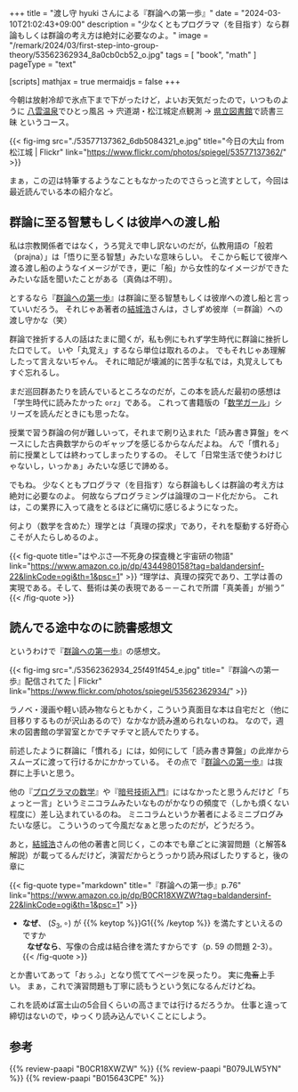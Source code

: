 +++
title = "渡し守 hyuki さんによる『群論への第一歩』"
date =  "2024-03-10T21:02:43+09:00"
description = "少なくともプログラマ（を目指す）なら群論もしくは群論の考え方は絶対に必要なのよ。"
image = "/remark/2024/03/first-step-into-group-theory/53562362934_8a0cb0cb52_o.jpg"
tags = [ "book", "math" ]
pageType = "text"

[scripts]
  mathjax = true
  mermaidjs = false
+++

今朝は放射冷却で氷点下まで下がったけど，よいお天気だったので，いつものように [八雲温泉][八雲温泉ゆうあい熊野館]でひとっ風呂 → 宍道湖・松江城定点観測 → [県立図書館][島根県立図書館]で読書三昧 というコース。

{{< fig-img src="./53577137362_6db5084321_e.jpg" title="今日の大山 from 松江城 | Flickr" link="https://www.flickr.com/photos/spiegel/53577137362/" >}}

まぁ，この辺は特筆するようなこともなかったのでさらっと流すとして，今回は最近読んでいる本の紹介など。

## 群論に至る智慧もしくは彼岸への渡し船

私は宗教関係者ではなく，うろ覚えで申し訳ないのだが，仏教用語の「般若（prajna）」は「悟りに至る智慧」みたいな意味らしい。
そこから転じて彼岸へ渡る渡し船のようなイメージができ，更に「船」から女性的なイメージができたみたいな話を聞いたことがある（真偽は不明）。

とするなら『[群論への第一歩]』は群論に至る智慧もしくは彼岸への渡し船と言っていいだろう。
それじゃあ著者の[結城浩]さんは，さしずめ彼岸（＝群論）への渡し守かな（笑）

群論で挫折する人の話はたまに聞くが，私も例にもれず学生時代に群論に挫折した口でして。
いや「丸覚え」するなら単位は取れるのよ。
でもそれじゃあ理解したって言えないぢゃん。
それに暗記が壊滅的に苦手な私では，丸覚えしてもすぐ忘れるし。

まだ巡回群あたりを読んでいるところなのだが，この本を読んだ最初の感想は「学生時代に読みたかった `orz`」である。
これって書籍版の「[数学ガール](https://www.hyuki.com/pub/books#girl)」シリーズを読んだときにも思ったな。

授業で習う群論の何が難しいって，それまで刷り込まれた「読み書き算盤」をベースにした古典数学からのギャップを感じるからなんだよね。
んで「慣れる」前に授業としては終わってしまったりするの。
そして「日常生活で使うわけじゃないし，いっかぁ」みたいな感じで諦める。

でもね。
少なくともプログラマ（を目指す）なら群論もしくは群論の考え方は絶対に必要なのよ。
何故ならプログラミングは論理のコード化だから。
これは，この業界に入って歳をとるほどに痛切に感じるようになった。

何より（数学を含めた）理学とは「真理の探求」であり，それを駆動する好奇心こそが人たらしめるのよ。

{{< fig-quote title="はやぶさ―不死身の探査機と宇宙研の物語" link="https://www.amazon.co.jp/dp/4344980158?tag=baldandersinf-22&linkCode=ogi&th=1&psc=1" >}}
<q>理学は、真理の探究であり、工学は善の実現である。そして、藝術は美の表現である－－これで所謂「真美善」が揃う</q>
{{< /fig-quote >}}

## 読んでる途中なのに読書感想文

というわけで『[群論への第一歩]』の感想文。

{{< fig-img src="./53562362934_25f491f454_e.jpg" title="『群論への第一歩』配信されてた | Flickr" link="https://www.flickr.com/photos/spiegel/53562362934/" >}}

ラノベ・漫画や軽い読み物ならともかく，こういう真面目な本は自宅だと（他に目移りするものが沢山あるので）なかなか読み進められないのね。
なので，週末の図書館の学習室とかでチマチマと読んでたりする。

前述したように群論に「慣れる」には，如何にして「読み書き算盤」の此岸からスムーズに渡って行けるかにかかっている。
その点で『[群論への第一歩]』は抜群に上手いと思う。

他の『[プログラマの数学](https://www.amazon.co.jp/dp/B079JLW5YN?tag=baldandersinf-22&linkCode=ogi&th=1&psc=1)』や『[暗号技術入門](https://www.amazon.co.jp/dp/B015643CPE?tag=baldandersinf-22&linkCode=ogi&th=1&psc=1)』にはなかったと思うんだけど「ちょっと一言」というミニコラムみたいなものがかなりの頻度で（しかも煩くない程度に）差し込まれているのね。
ミニコラムというか著者によるミニブログみたいな感じ。
こういうのって今風だなぁと思ったのだが，どうだろう。

あと，[結城浩]さんの他の著書と同じく，この本でも章ごとに演習問題（と解答&解説）が載ってるんだけど，演習だからとうっかり読み飛ばしたりすると，後の章に

{{< fig-quote type="markdown" title="『群論への第一歩』p.76" link="https://www.amazon.co.jp/dp/B0CR18XWZW?tag=baldandersinf-22&linkCode=ogi&th=1&psc=1" >}}
- **なぜ**、 $(S_3,\circ)$ が {{% keytop %}}G1{{% /keytop %}} を満たすといえるのですか<br>
&nbsp;&nbsp;**なぜなら**、写像の合成は結合律を満たすからです（p. 59 の問題 2-3）。
{{< /fig-quote >}}

とか書いてあって「おぅふ」となり慌ててページを戻ったり。
実に~~鬼畜~~上手い。
まぁ，これで演習問題も丁寧に読もうという気になるんだけどね。

これを読めば富士山の5合目くらいの高さまでは行けるだろうか。
仕事と違って締切はないので，ゆっくり読み込んでいくことにしよう。

[八雲温泉ゆうあい熊野館]: https://www.kumanokan.jp/ "八雲温泉ゆうあい熊野館"
[島根県立図書館]: https://www.library.pref.shimane.lg.jp/ "島根県立図書館"
[群論への第一歩]: https://www.amazon.co.jp/dp/B0CR18XWZW?tag=baldandersinf-22&linkCode=ogi&th=1&psc=1 "群論への第一歩　集合、写像から準同型定理まで | 結城 浩 | 数学 | Kindleストア | Amazon"
[結城浩]: https://www.hyuki.com/ "結城浩 / Hiroshi Yuki / The Essence of Programming / プログラミングのエッセンス"

## 参考

{{% review-paapi "B0CR18XWZW" %}} <!-- 群論への第一歩 -->
{{% review-paapi "B079JLW5YN" %}} <!-- プログラマの数学 第2版 -->
{{% review-paapi "B015643CPE" %}} <!-- 暗号技術入門 第3版 -->
